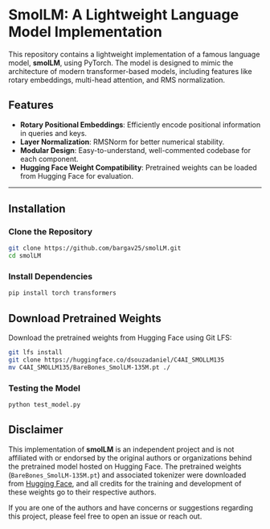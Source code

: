 # SmolLM: A Lightweight Language Model Implementation

This repository contains a lightweight implementation of a famous language model, **smolLM**, using PyTorch. The model is designed to mimic the architecture of modern transformer-based models, including features like rotary embeddings, multi-head attention, and RMS normalization.

## Features

- **Rotary Positional Embeddings**: Efficiently encode positional information in queries and keys.
- **Layer Normalization**: RMSNorm for better numerical stability.
- **Modular Design**: Easy-to-understand, well-commented codebase for each component.
- **Hugging Face Weight Compatibility**: Pretrained weights can be loaded from Hugging Face for evaluation.

---

## Installation

### Clone the Repository
```bash
git clone https://github.com/bargav25/smolLM.git
cd smolLM 
```

### Install Dependencies


```bash
pip install torch transformers
```

## Download Pretrained Weights

Download the pretrained weights from Hugging Face using Git LFS:

```bash
git lfs install
git clone https://huggingface.co/dsouzadaniel/C4AI_SMOLLM135
mv C4AI_SMOLLM135/BareBones_SmolLM-135M.pt ./
```

### Testing the Model

```bash
python test_model.py
```


## Disclaimer

This implementation of **smolLM** is an independent project and is not affiliated with or endorsed by the original authors or organizations behind the pretrained model hosted on Hugging Face. The pretrained weights (`BareBones_SmolLM-135M.pt`) and associated tokenizer were downloaded from [Hugging Face](https://huggingface.co/dsouzadaniel/C4AI_SMOLLM135), and all credits for the training and development of these weights go to their respective authors.

If you are one of the authors and have concerns or suggestions regarding this project, please feel free to open an issue or reach out.

